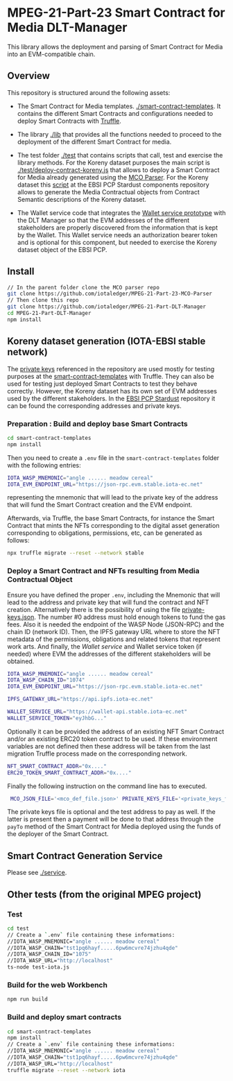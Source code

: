 # MPEG-21-Part-23 Smart Contract for Media DLT-Manager

This library allows the deployment and parsing of Smart Contract for Media into an EVM-compatible chain.

## Overview

This repository is structured around the following assets:

* The Smart Contract for Media templates. [./smart-contract-templates](./smart-contract-templates/). It contains the different Smart Contracts and configurations needed to deploy Smart Contracts with [Truffle](https://trufflesuite.com/).

* The library [./lib](./lib/) that provides all the functions needed to proceed to the deployment of the different Smart Contract for media.

* The test folder [./test](./test/) that contains scripts that call, test and exercise the library methods. For the Koreny dataset purposes the main script is [./test/deploy-contract-koreny.js](./test/deploy-contract-koreny.js) that allows to deploy a Smart Contract for Media already generated using the [MCO Parser](https://github.com/iotaledger/MPEG-21-Part-23-MCO-Parser). For the Koreny dataset this [script](https://github.com/iotaledger/ebsi-stardust-components/blob/master/demos/ipr-use-case/european-ghosts/generate-all.sh) at the EBSI PCP Stardust components repository allows to generate the Media Contractual objects from Contract Semantic descriptions of the Koreny dataset.

* The Wallet service code that integrates the [Wallet service prototype](https://github.com/iotaledger/ebsi-stardust-components/blob/master/demos/ipr-use-case/european-ghosts/generate-all.sh) with the DLT Manager so that the EVM addresses of the different stakeholders are properly discovered from the information that is kept by the Wallet. This Wallet service needs an authorization bearer token and is optional for this component, but needed to exercise the Koreny dataset object of the EBSI PCP. 

## Install

```sh
// In the parent folder clone the MCO parser repo
git clone https://github.com/iotaledger/MPEG-21-Part-23-MCO-Parser
// Then clone this repo
git clone https://github.com/iotaledger/MPEG-21-Part-DLT-Manager
cd MPEG-21-Part-DLT-Manager
npm install
```

## Koreny dataset generation (IOTA-EBSI stable network)

The [private keys](https://github.com/iotaledger/ebsi-stardust-components/tree/master/demos/ipr-use-case/european-ghosts/secrets/private-keys.json) referenced in the repository are used mostly for testing purposes at the [smart-contract-templates](./smart-contract-templates/) with Truffle. They can also be used for testing just deployed Smart Contracts to test they behave correctly. However, the Koreny dataset has its own set of EVM addresses used by the different stakeholders. In the [EBSI PCP Stardust](https://github.com/iotaledger/ebsi-stardust-components/tree/master/demos/ipr-use-case/european-ghosts/identity/dataset/claims) repository it can be found the corresponding addresses and private keys.

### Preparation : Build and deploy base Smart Contracts

```sh
cd smart-contract-templates
npm install
```

Then you need to create a `.env` file in the `smart-contract-templates` folder with the following entries:

```sh
IOTA_WASP_MNEMONIC="angle ...... meadow cereal"
IOTA_EVM_ENDPOINT_URL="https://json-rpc.evm.stable.iota-ec.net"
```

representing the mnemonic that will lead to the private key of the address that will fund the Smart Contract creation and the EVM endpoint.

Afterwards, via Truffle, the base Smart Contracts, for instance the Smart Contract that mints the NFTs corresponding to the digital asset generation corresponding to obligations, permissions, etc, can be generated as follows: 

```sh
npx truffle migrate --reset --network stable
```

### Deploy a Smart Contract and NFTs resulting from Media Contractual Object

Ensure you have defined the proper `.env`, including the Mnemonic that will lead to the address and private key that will fund the contract and NFT creation. Alternatively there is the possibility of using the file [private-keys.json](./private-keys-json). The number #0 address must hold enough tokens to fund the gas fees. Also it is needed the endpoint of the WASP Node (JSON-RPC) and the chain ID (network ID). Then, the IPFS gateway URL where to store the NFT metadata of the permissions, obligations and related tokens that represent work arts. And finally, the *Wallet service* and Wallet service token (if needed) where EVM the addresses of the different stakeholders will be obtained.

```sh
IOTA_WASP_MNEMONIC="angle ...... meadow cereal"
IOTA_WASP_CHAIN_ID="1074"
IOTA_EVM_ENDPOINT_URL="https://json-rpc.evm.stable.iota-ec.net"

IPFS_GATEWAY_URL="https://api.ipfs.iota-ec.net"

WALLET_SERVICE_URL="https://wallet-api.stable.iota-ec.net"
WALLET_SERVICE_TOKEN="eyJhbG..."
```

Optionally it can be provided the address of an existing NFT Smart Contract and/or an existing ERC20 token contract to be used. If these environment variables are not defined then these address will be taken from the last migration Truffle process made on the corresponding network.

```sh
NFT_SMART_CONTRACT_ADDR="0x...."
ERC20_TOKEN_SMART_CONTRACT_ADDR="0x...."
```

Finally the following instruction on the command line has to executed.

```sh
 MCO_JSON_FILE='<mco_def_file.json>' PRIVATE_KEYS_FILE='<private_keys_file.json>' TEST_ADDR='<0x1234...>' CONTRACT_TEMPLATE='cascade|default' deploy-contract-koreny npx ts-node ./test/deploy-contract-koreny.js 
```

The private keys file is optional and the test address to pay as well. If the latter is present then a payment will be done to that address through the `payTo` method of the Smart Contract for Media deployed using the funds of the deployer of the Smart Contract.

## Smart Contract Generation Service

Please see [./service](./service).

## Other tests (from the original MPEG project)

### Test

```sh
cd test
// Create a `.env` file containing these informations:
//IOTA_WASP_MNEMONIC="angle ...... meadow cereal"
//IOTA_WASP_CHAIN="tst1pq6hayf.....6pw6mcvre74jzhu4qde"
//IOTA_WASP_CHAIN_ID="1075"
//IOTA_WASP_URL="http://localhost"
ts-node test-iota.js
```

### Build for the web Workbench

```sh
npm run build
```

### Build and deploy smart contracts

```sh
cd smart-contract-templates
npm install
// Create a `.env` file containing these informations:
//IOTA_WASP_MNEMONIC="angle ...... meadow cereal"
//IOTA_WASP_CHAIN="tst1pq6hayf.....6pw6mcvre74jzhu4qde"
//IOTA_WASP_URL="http://localhost"
truffle migrate --reset --network iota
```
